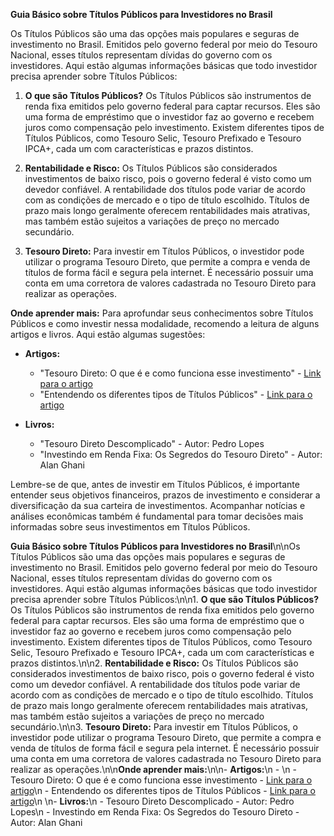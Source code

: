 **Guia Básico sobre Títulos Públicos para Investidores no Brasil**

Os Títulos Públicos são uma das opções mais populares e seguras de investimento no Brasil. Emitidos pelo governo federal por meio do Tesouro Nacional, esses títulos representam dívidas do governo com os investidores. Aqui estão algumas informações básicas que todo investidor precisa aprender sobre Títulos Públicos:

1. **O que são Títulos Públicos?** Os Títulos Públicos são instrumentos de renda fixa emitidos pelo governo federal para captar recursos. Eles são uma forma de empréstimo que o investidor faz ao governo e recebem juros como compensação pelo investimento. Existem diferentes tipos de Títulos Públicos, como Tesouro Selic, Tesouro Prefixado e Tesouro IPCA+, cada um com características e prazos distintos.

2. **Rentabilidade e Risco:** Os Títulos Públicos são considerados investimentos de baixo risco, pois o governo federal é visto como um devedor confiável. A rentabilidade dos títulos pode variar de acordo com as condições de mercado e o tipo de título escolhido. Títulos de prazo mais longo geralmente oferecem rentabilidades mais atrativas, mas também estão sujeitos a variações de preço no mercado secundário.

3. **Tesouro Direto:** Para investir em Títulos Públicos, o investidor pode utilizar o programa Tesouro Direto, que permite a compra e venda de títulos de forma fácil e segura pela internet. É necessário possuir uma conta em uma corretora de valores cadastrada no Tesouro Direto para realizar as operações.

**Onde aprender mais:**
Para aprofundar seus conhecimentos sobre Títulos Públicos e como investir nessa modalidade, recomendo a leitura de alguns artigos e livros. Aqui estão algumas sugestões:

- **Artigos:**
  - "Tesouro Direto: O que é e como funciona esse investimento" - [Link para o artigo](https://www.infomoney.com.br/guias/tesouro-direto/)
  - "Entendendo os diferentes tipos de Títulos Públicos" - [Link para o artigo](https://exame.com/invest/titulos-publicos-tesouro-direto/)
  
- **Livros:**
  - "Tesouro Direto Descomplicado" - Autor: Pedro Lopes
  - "Investindo em Renda Fixa: Os Segredos do Tesouro Direto" - Autor: Alan Ghani

Lembre-se de que, antes de investir em Títulos Públicos, é importante entender seus objetivos financeiros, prazos de investimento e considerar a diversificação da sua carteira de investimentos. Acompanhar notícias e análises econômicas também é fundamental para tomar decisões mais informadas sobre seus investimentos em Títulos Públicos.

**Guia Básico sobre Títulos Públicos para Investidores no Brasil**\n\nOs Títulos Públicos são uma das opções mais populares e seguras de investimento no Brasil. Emitidos pelo governo federal por meio do Tesouro Nacional, esses títulos representam dívidas do governo com os investidores. Aqui estão algumas informações básicas que todo investidor precisa aprender sobre Títulos Públicos:\n\n1. **O que são Títulos Públicos?** Os Títulos Públicos são instrumentos de renda fixa emitidos pelo governo federal para captar recursos. Eles são uma forma de empréstimo que o investidor faz ao governo e recebem juros como compensação pelo investimento. Existem diferentes tipos de Títulos Públicos, como Tesouro Selic, Tesouro Prefixado e Tesouro IPCA+, cada um com características e prazos distintos.\n\n2. **Rentabilidade e Risco:** Os Títulos Públicos são considerados investimentos de baixo risco, pois o governo federal é visto como um devedor confiável. A rentabilidade dos títulos pode variar de acordo com as condições de mercado e o tipo de título escolhido. Títulos de prazo mais longo geralmente oferecem rentabilidades mais atrativas, mas também estão sujeitos a variações de preço no mercado secundário.\n\n3. **Tesouro Direto:** Para investir em Títulos Públicos, o investidor pode utilizar o programa Tesouro Direto, que permite a compra e venda de títulos de forma fácil e segura pela internet. É necessário possuir uma conta em uma corretora de valores cadastrada no Tesouro Direto para realizar as operações.\n\n**Onde aprender mais:**\n\n- **Artigos:**\n  - \n - Tesouro Direto: O que é e como funciona esse investimento - [Link para o artigo](https://www.infomoney.com.br/guias/tesouro-direto/)\n  - Entendendo os diferentes tipos de Títulos Públicos - [Link para o artigo](https://exame.com/invest/titulos-publicos-tesouro-direto/)\n  \n- **Livros:**\n  - Tesouro Direto Descomplicado - Autor: Pedro Lopes\n  - Investindo em Renda Fixa: Os Segredos do Tesouro Direto - Autor: Alan Ghani